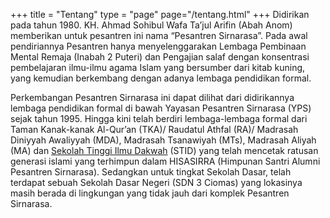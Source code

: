 +++
title = "Tentang"
type = "page"
page="/tentang.html"
+++
Didirikan pada tahun 1980. KH. Ahmad Sohibul Wafa Ta’jul Arifin (Abah Anom) memberikan untuk pesantren ini nama “Pesantren Sirnarasa”. Pada awal pendiriannya Pesantren hanya menyelenggarakan Lembaga Pembinaan Mental Remaja (Inabah 2 Puteri) dan Pengajian salaf dengan konsentrasi pembelajaran ilmu-ilmu agama Islam yang bersumber dari kitab kuning, yang kemudian berkembang dengan adanya lembaga pendidikan formal.

Perkembangan Pesantren Sirnarasa ini dapat dilihat dari didirikannya lembaga pendidikan formal di bawah Yayasan Pesantren Sirnarasa (YPS) sejak tahun 1995. Hingga kini telah berdiri lembaga-lembaga formal dari Taman Kanak-kanak Al-Qur’an (TKA)/ Raudatul Athfal (RA)/ Madrasah Diniyyah Awaliyyah (MDA), Madrasah Tsanawiyah (MTs), Madrasah Aliyah (MA) dan [Sekolah Tinggi Ilmu Dakwah](https://www.stidsirnarasa.ac.id/) (STID) yang telah mencetak ratusan generasi islami yang terhimpun dalam HISASIRRA (Himpunan Santri Alumni Pesantren Sirnarasa). Sedangkan untuk tingkat Sekolah Dasar, telah terdapat sebuah Sekolah Dasar Negeri (SDN 3 Ciomas) yang lokasinya masih berada di lingkungan yang tidak jauh dari komplek Pesantren Sirnarasa.